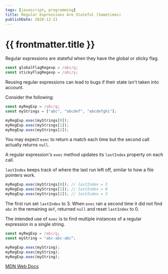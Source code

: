 ```yaml
---
tags: [javascript, programming]
title: Regular Expressions Are Stateful (Sometimes)
publishDate: 2020-12-21
---
```


# {{ frontmatter.title }}

Regular expressions are stateful when they have the global or sticky flag.

```javascript
const globalFlagRegexp = /abc/g;
const stickyFlagRegexp = /abc/y;
```

Reusing regular expressions can lead to bugs if their state isn't taken into account.

Consider the following:

```javascript
const myRegExp = /abc/g;
const myStrings = ["abc", "abcdef", "abcdefghi"];

myRegExp.exec(myStrings[0]);
myRegExp.exec(myStrings[1]);
myRegExp.exec(myStrings[2]);
```

You may expect `exec` to return a match each time but the second call actually returns `null`.

A regular expression's `exec` method updates its `lastIndex` property on each call.

`lastIndex` keeps track of where the last run left off, similar to how a file pointers work.

```javascript
myRegExp.exec(myStrings[0]); // lastIndex = 3
myRegExp.exec(myStrings[1]); // lastIndex = 0
myRegExp.exec(myStrings[2]); // lastIndex = 3
```

The first run set `lastIndex` to 3. When `exec` ran a second time it did not find `abc` in the remaining `def`, returned `null` and reset `lastIndex` to 0.

The intended use of `exec` is to find multiple instances of a regular expression in a single string.

```javascript
const myRegExp = /abc/g;
const myString = "abc-abc-abc";

myRegExp.exec(myString);
myRegExp.exec(myString);
myRegExp.exec(myString);
```

[MDN Web Docs](https://developer.mozilla.org/en-US/docs/Web/JavaScript/Reference/Global_Objects/RegExp/exec)
